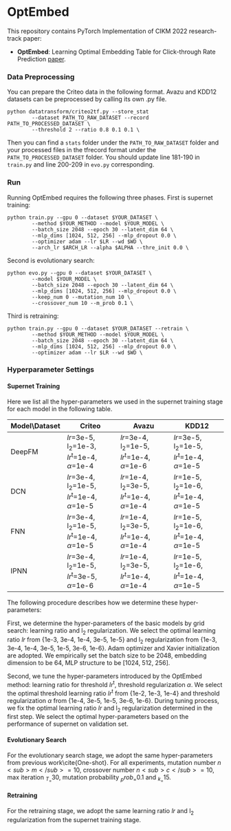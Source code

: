 # OptEmbed
This repository contains PyTorch Implementation of CIKM 2022 research-track paper:
  - **OptEmbed**: Learning Optimal Embedding Table for Click-through Rate Prediction [paper](https://arxiv.org/abs/2208.04482).

### Data Preprocessing

You can prepare the Criteo data in the following format. Avazu and KDD12 datasets can be preprocessed by calling its own .py file.

```
python datatransform/criteo2tf.py --store_stat 
		--dataset PATH_TO_RAW_DATASET --record PATH_TO_PROCESSED_DATASET \
		--threshold 2 --ratio 0.8 0.1 0.1 \
```

Then you can find a `stats` folder under the `PATH_TO_RAW_DATASET` folder and your processed files in the tfrecord format under the `PATH_TO_PROCESSED_DATASET` folder. You should update line 181-190 in `train.py` and line 200-209 in `evo.py` corresponding.


### Run

Running OptEmbed requires the following three phases. First is supernet training:
```
python train.py --gpu 0 --dataset $YOUR_DATASET \
        --method $YOUR_METHOD --model $YOUR_MODEL \
        --batch_size 2048 --epoch 30 --latent_dim 64 \
        --mlp_dims [1024, 512, 256] --mlp_dropout 0.0 \
        --optimizer adam --lr $LR --wd $WD \
        --arch_lr $ARCH_LR --alpha $ALPHA --thre_init 0.0 \
```

Second is evolutionary search:
```
python evo.py --gpu 0 --dataset $YOUR_DATASET \
        --model $YOUR_MODEL \
        --batch_size 2048 --epoch 30 --latent_dim 64 \
        --mlp_dims [1024, 512, 256] --mlp_dropout 0.0 \
        --keep_num 0 --mutation_num 10 \
        --crossover_num 10 --m_prob 0.1 \ 
```

Third is retraining:
```
python train.py --gpu 0 --dataset $YOUR_DATASET --retrain \
        --method $YOUR_METHOD --model $YOUR_MODEL \
        --batch_size 2048 --epoch 30 --latent_dim 64 \
        --mlp_dims [1024, 512, 256] --mlp_dropout 0.0 \
        --optimizer adam --lr $LR --wd $WD \
```


### Hyperparameter Settings

#### Supernet Training

Here we list all the hyper-parameters we used in the supernet training stage for each model in the following table. 

| Model\Dataset | Criteo                                                       | Avazu                                                        | KDD12                                                        |
| ------------- | ------------------------------------------------------------ | ------------------------------------------------------------ | ------------------------------------------------------------ |
| DeepFM        | _lr_=3e-5, l<sub>2</sub>=1e-3,  _lr_<sup>t</sup>=1e-4, $\alpha$=1e-4 | _lr_=3e-4, l<sub>2</sub>=1e-5,  _lr_<sup>t</sup>=1e-4, $\alpha$=1e-6 | _lr_=3e-5, l<sub>2</sub>=1e-5,  _lr_<sup>t</sup>=1e-4, $\alpha$=1e-5 |
| DCN           | _lr_=3e-4, l<sub>2</sub>=1e-5, _lr_<sup>t</sup>=1e-4, $\alpha$=1e-5 | _lr_=1e-4, l<sub>2</sub>=3e-5, _lr_<sup>t</sup>=1e-4, $\alpha$=1e-4 | _lr_=1e-5, l<sub>2</sub>=1e-6, _lr_<sup>t</sup>=1e-4, $\alpha$=1e-5 |
| FNN           | _lr_=3e-4, l<sub>2</sub>=1e-5, _lr_<sup>t</sup>=1e-4, $\alpha$=1e-5 | _lr_=1e-4, l<sub>2</sub>=3e-5, _lr_<sup>t</sup>=1e-4, $\alpha$=1e-4 | _lr_=1e-5, l<sub>2</sub>=1e-6, _lr_<sup>t</sup>=1e-4, $\alpha$=1e-5 |
| IPNN          | _lr_=3e-4, l<sub>2</sub>=1e-5, _lr_<sup>t</sup>=3e-5, $\alpha$=1e-6 | _lr_=1e-4, l<sub>2</sub>=3e-5, _lr_<sup>t</sup>=1e-4, $\alpha$=1e-4 | _lr_=1e-5, l<sub>2</sub>=1e-6, _lr_<sup>t</sup>=1e-4, $\alpha$=1e-5 |

The following procedure describes how we determine these hyper-parameters:

First, we determine the hyper-parameters of the basic models by grid search: learning ratio and l<sub>2</sub> regularization. We select the optimal learning ratio _lr_ from \{1e-3, 3e-4, 1e-4, 3e-5, 1e-5\} and l<sub>2</sub> regularization from \{1e-3, 3e-4, 1e-4, 3e-5, 1e-5, 3e-6, 1e-6\}. Adam optimizer and Xavier initialization are adopted. We empirically set the batch size to be 2048, embedding dimension to be 64, MLP structure to be [1024, 512, 256].

Second, we tune the hyper-parameters introduced by the OptEmbed method: learning ratio for threshold _lr_<sup>t</sup>, threshold regularization $\alpha$. We select the optimal threshold learning ratio _lr_<sup>t</sup> from \{1e-2, 1e-3, 1e-4\} and threshold regularization $\alpha$ from \{1e-4, 3e-5, 1e-5, 3e-6, 1e-6\}. During tuning process, we fix the optimal learning ratio _lr_ and l<sub>2</sub> regularization determined in the first step. We select the optimal hyper-parameters based on the performance of supernet on validation set.



#### Evolutionary Search

For the evolutionary search stage, we adopt the same hyper-parameters from previous work\cite{One-shot}. For all experiments, mutation number $n<sub>m</sub> = 10$, crossover number $n<sub>c</sub> = 10$, max iteration $_T_ = 30$, mutation probability $_prob_ = 0.1$ and $_k_ =15$.



#### Retraining


For the retraining stage, we adopt the same learning ratio _lr_ and l<sub>2</sub> regularization from the supernet training stage.



